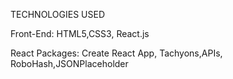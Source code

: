 TECHNOLOGIES USED

Front-End: HTML5,CSS3, React.js

React Packages: Create React App, Tachyons,APIs, RoboHash,JSONPlaceholder
